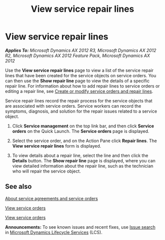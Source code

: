 ﻿---
title: View service repair lines
TOCTitle: View service repair lines
ms:assetid: 6d8bebf5-1a64-4262-8913-dd8c867a3659
ms:mtpsurl: https://technet.microsoft.com/en-us/library/Hh271557(v=AX.60)
ms:contentKeyID: 36384188
ms.date: 04/18/2014
mtps_version: v=AX.60
f1_keywords:
- EPServiceRepairLineInfo
- EPServiceRepairLineList
---

# View service repair lines 


_**Applies To:** Microsoft Dynamics AX 2012 R3, Microsoft Dynamics AX 2012 R2, Microsoft Dynamics AX 2012 Feature Pack, Microsoft Dynamics AX 2012_

Use the **View service repair lines** page to view a list of the service repair lines that have been created for the service objects on service orders. You can then use the **Show repair line** page to view the details of a specific repair line. For information about how to add repair lines to service orders or editing a repair line, see [Create or modify service orders and repair lines](create-or-modify-service-orders-and-repair-lines.md).

Service repair lines record the repair process for the service objects that are associated with service orders. Service workers can record the symptoms, diagnosis, and solution for the repair issues related to a service object.

1.  Click **Service management** on the top link bar, and then click **Service orders** on the Quick Launch. The **Service orders** page is displayed.

2.  Select the service order, and on the Action Pane click **Repair lines**. The **View service repair lines** form is displayed.

3.  To view details about a repair line, select the line and then click the **Details** button. The **Show repair line** page is displayed, where you can view detailed information about the repair line, such as the technician who will repair the service object.

## See also

[About service agreements and service orders](about-service-agreements-and-service-orders.md)

[View service orders](view-service-orders.md)

[View service orders](view-service-orders.md)

  
**Announcements:** To see known issues and recent fixes, use [Issue search](http://go.microsoft.com/fwlink/?linkid=389258) in [Microsoft Dynamics Lifecycle Services](http://go.microsoft.com/fwlink/?linkid=306505) (LCS).

